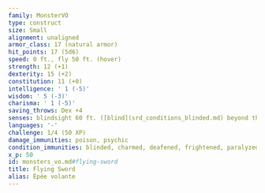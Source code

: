```yaml
---
family: MonsterVO
type: construct
size: Small
alignment: unaligned
armor_class: 17 (natural armor)
hit_points: 17 (5d6)
speed: 0 ft., fly 50 ft. (hover)
strength: 12 (+1)
dexterity: 15 (+2)
constitution: 11 (+0)
intelligence: ' 1 (-5)'
wisdom: ' 5 (-3)'
charisma: ' 1 (-5)'
saving_throws: Dex +4
senses: blindsight 60 ft. ([blind](srd_conditions_blinded.md) beyond this radius), passive Perception 7
languages: '-'
challenge: 1/4 (50 XP)
damage_immunities: poison, psychic
condition_immunities: blinded, charmed, deafened, frightened, paralyzed, petrified, poisoned
x_p: 50
id: monsters_vo.md#flying-sword
title: Flying Sword
alias: Épée volante
---
```



